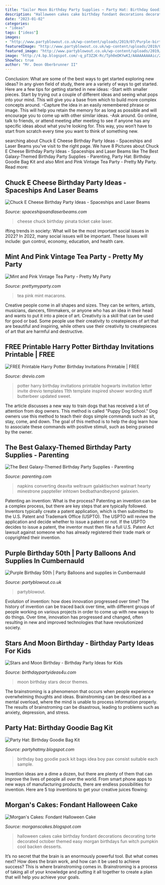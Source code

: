 ```yaml
---
title: "Sailor Moon Birthday Party Supplies ~ Party Hat: Birthday Goodie Bag Kit"
description: "Halloween cakes cake birthday fondant decorations decorating torte decorated october themed easy morgan birthdays fun witch pumpkin cool backen desserts"
date: "2023-01-02"
categories:
- "ideas"
tags: ["ideas"]
images:
- "http://www.partyblowout.co.uk/wp-content/uploads/2019/07/Purple-birthday-50th.jpg"
featuredImage: "http://www.partyblowout.co.uk/wp-content/uploads/2019/07/Purple-birthday-50th.jpg"
featured_image: "http://www.partyblowout.co.uk/wp-content/uploads/2019/07/Purple-birthday-50th.jpg"
image: "http://4.bp.blogspot.com/-q_pT3Z2K-Rc/Tph0eDKYwKI/AAAAAAAAAic/ZeEly-zyDU4/s1600/DSC_0111.JPG"
ShowToc: true
author: "Mr. Deon Oberbrunner II"
---
```



Conclusion: What are some of the best ways to get started exploring new ideas?
In any given field of study, there are a variety of ways to get started. Here are a few tips for getting started in new ideas: 
-Start with smaller pieces. Start by trying out a couple of different ideas and seeing what pops into your mind. This will give you a base from which to build more complex concepts around. 
-Capture the idea in an easily remembered phrase or image. This will help you retain the memory for as long as possible and will encourage you to come up with other similar ideas. 
-Ask around. Go online, talk to friends, or attend meeting after meeting to see if anyone has any specific ideas about what you’re looking for. This way, you won’t have to start from scratch every time you want to think of something new.

	

		
searching about Chuck E Cheese Birthday Party Ideas - Spaceships and Laser Beams you've visit to the right page. We have 8 Pictures about Chuck E Cheese Birthday Party Ideas - Spaceships and Laser Beams like The Best Galaxy-Themed Birthday Party Supplies - Parenting, Party Hat: Birthday Goodie Bag Kit and also Mint and Pink Vintage Tea Party - Pretty My Party. Read more:
		
    
## Chuck E Cheese Birthday Party Ideas - Spaceships And Laser Beams

<img loading=lazy src="https://spaceshipsandlaserbeams.com/wp-content/uploads/2016/06/pinata-chuckecheese-birthday.jpg" onerror="this.onerror=null;this.src='https://tse1.mm.bing.net/th?id=OIP.qQMJFu3Sq6bIFJAL6CT-2gHaLH&amp;pid=15.1';" alt="Chuck E Cheese Birthday Party Ideas - Spaceships and Laser Beams">

_Source: spaceshipsandlaserbeams.com_

>cheese chuck birthday pinata ticket cake laser. 

	

ifting trends in society: What will be the most important social issues in 2022?
In 2022, many social issues will be important. These Issues will include: gun control, economy, education, and health care.

    
## Mint And Pink Vintage Tea Party - Pretty My Party

<img loading=lazy src="https://www.prettymyparty.com/wp-content/uploads/2017/09/Vintage-Tea-Party-Macarons.jpg" onerror="this.onerror=null;this.src='https://tse3.mm.bing.net/th?id=OIP.UnQcgQXlQVNNUQTZOR94yAHaLH&amp;pid=15.1';" alt="Mint and Pink Vintage Tea Party - Pretty My Party">

_Source: prettymyparty.com_

>tea pink mint macarons. 

	

Creative people come in all shapes and sizes. They can be writers, artists, musicians, dancers, filmmakers, or anyone who has an idea in their head and wants to put it into a piece of art. Creativity is a skill that can be used for good or bad. Some people use their creativity to createpieces of art that are beautiful and inspiring, while others use their creativity to createpieces of art that are harmful and destructive.

    
## FREE Printable Harry Potter Birthday Invitations Printable | FREE

<img loading=lazy src="https://www.drevio.com/wp-content/uploads/2015/11/13-harry-potter-birthday-party-invitations-8.jpg" onerror="this.onerror=null;this.src='https://tse1.mm.bing.net/th?id=OIP.QXlhKf5T7afGhKF3kKqgAwHaKX&amp;pid=15.1';" alt="FREE Printable Harry Potter Birthday Invitations Printable | FREE">

_Source: drevio.com_

>potter harry birthday invitations printable hogwarts invitation letter invite drevio templates 11th template inspired shower wording stuff butterbeer updated sweet. 

	

The article discusses a new way to train dogs that has received a lot of attention from dog owners. This method is called "Puppy Dog School." Dog owners use this method to teach their dogs simple commands such as sit, stay, come, and down. The goal of this method is to help the dog learn how to associate these commands with positive stimuli, such as being praised by the owner.

    
## The Best Galaxy-Themed Birthday Party Supplies - Parenting

<img loading=lazy src="https://static.parenting.com/wp-content/uploads/2020/03/04174814/galaxy-paper-products.jpg" onerror="this.onerror=null;this.src='https://tse4.mm.bing.net/th?id=OIP.vWbbad-QKwIJIwKidkIsrQHaHa&amp;pid=15.1';" alt="The Best Galaxy-Themed Birthday Party Supplies - Parenting">

_Source: parenting.com_

>napkins converting deavita weltraum galaktischen walmart hearty minestrone pappteller inhtown bedbathandbeyond galaxien. 

	

Patenting an invention: What is the process?
Patenting an invention can be a complex process, but there are key steps that are typically followed. Inventors typically create a patent application, which is then submitted to the U.S. Patent and Trademark Office (USPTO). The USPTO will review the application and decide whether to issue a patent or not. If the USPTO decides to issue a patent, the inventor must then file a full U.S. Patent Act lawsuit against someone who has already registered their trade mark or copyrighted their invention.

    
## Purple Birthday 50th | Party Balloons And Supplies In Cumbernauld

<img loading=lazy src="http://www.partyblowout.co.uk/wp-content/uploads/2019/07/Purple-birthday-50th.jpg" onerror="this.onerror=null;this.src='https://tse4.mm.bing.net/th?id=OIP.AbIpkyce1jBWSCOdxhN0RQHaNK&amp;pid=15.1';" alt="Purple Birthday 50th | Party Balloons and supplies in Cumbernauld">

_Source: partyblowout.co.uk_

>partyblowout. 

	

Evolution of invention: how does innovation progressed over time?
The history of invention can be traced back over time, with different groups of people working on various projects in order to come up with new ways to do things. Over time, innovation has progressed and changed, often resulting in new and improved technologies that have revolutionized society.

    
## Stars And Moon Birthday - Birthday Party Ideas For Kids

<img loading=lazy src="https://birthdaypartyideas4u.com/wp-content/uploads/2018/05/Stars-And-Moon-Birthday-Stars-Decor.jpg" onerror="this.onerror=null;this.src='https://tse3.mm.bing.net/th?id=OIP.wIvgJPwHPnM2pMCaGrR-SwHaLH&amp;pid=15.1';" alt="Stars and Moon Birthday - Birthday Party Ideas for Kids">

_Source: birthdaypartyideas4u.com_

>moon birthday stars decor themes. 

	

The brainstroming is a phenomenon that occurs when people experience overwhelming thoughts and ideas. Brainstroming can be described as a mental overload, where the mind is unable to process information properly. The results of brainstroming can be disastrous, leading to problems such as anxiety, depression, and stress.

    
## Party Hat: Birthday Goodie Bag Kit

<img loading=lazy src="https://1.bp.blogspot.com/-rSSkuBghD7c/UBeSRjYwUGI/AAAAAAAAA-c/klTszJ-0pDM/s1600/party+pack+sample.jpg" onerror="this.onerror=null;this.src='https://tse4.mm.bing.net/th?id=OIP.HYRnug44Vs947wze2wD1cgHaJ4&amp;pid=15.1';" alt="Party Hat: Birthday Goodie Bag Kit">

_Source: partyhatmy.blogspot.com_

>birthday bag goodie pack kit bags idea boy pax consist suitable each sample. 

	

Invention ideas are a dime a dozen, but there are plenty of them that can improve the lives of people all over the world. From smart phone apps to new ways of manufacturing products, there are endless possibilities for invention. Here are 5 top inventions to get your creative juices flowing: 

    
## Morgan&#039;s Cakes: Fondant Halloween Cake

<img loading=lazy src="http://4.bp.blogspot.com/-q_pT3Z2K-Rc/Tph0eDKYwKI/AAAAAAAAAic/ZeEly-zyDU4/s1600/DSC_0111.JPG" onerror="this.onerror=null;this.src='https://tse2.mm.bing.net/th?id=OIP.uc8CKiakF1nC-YK9upl__gHaLI&amp;pid=15.1';" alt="Morgan&#039;s Cakes: Fondant Halloween Cake">

_Source: morganscakes.blogspot.com_

>halloween cakes cake birthday fondant decorations decorating torte decorated october themed easy morgan birthdays fun witch pumpkin cool backen desserts. 

	

It’s no secret that the brain is an enormously powerful tool. But what comes next? How does the brain work, and how can it be used to achieve success? This is where brainstroming comes in. Brainstroming is a process of taking all of your knowledge and putting it all together to create a plan that will help you achieve your goals.

